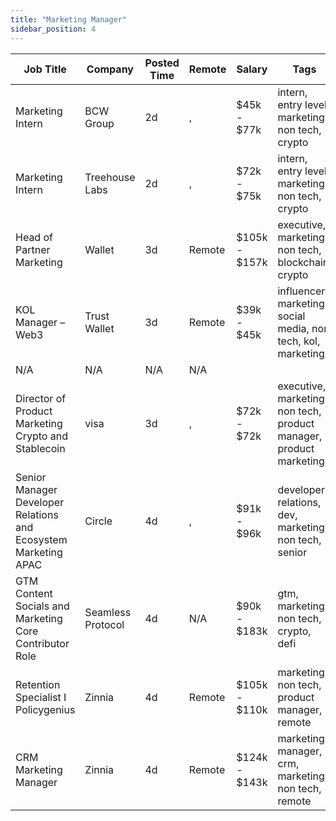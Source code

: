```yaml
---
title: "Marketing Manager"
sidebar_position: 4
---
```


| Job Title | Company | Posted Time | Remote | Salary | Tags | Apply Link |
|-----------|---------|-------------|--------|--------|------|------------|
| Marketing Intern | BCW Group | 2d | , | $45k - $77k | intern, entry level, marketing, non tech, crypto | [Apply](https://web3.career/marketing-intern-bcwgroup/104791) |
| Marketing Intern | Treehouse Labs | 2d | , | $72k - $75k | intern, entry level, marketing, non tech, crypto | [Apply](https://web3.career/marketing-intern-treehouselabs/104782) |
| Head of Partner Marketing | Wallet | 3d | Remote | $105k - $157k | executive, marketing, non tech, blockchain, crypto | [Apply](https://web3.career/head-of-partner-marketing-wallet/104749) |
| KOL Manager – Web3 | Trust Wallet | 3d | Remote | $39k - $45k | influencer marketing, social media, non tech, kol, marketing | [Apply](https://web3.career/kol-manager-web3-trustwallet/104746) |
| N/A | N/A | N/A | N/A |  |  | [Apply](https://web3.career/metana) |
| Director of Product Marketing Crypto and Stablecoin | visa | 3d | , | $72k - $72k | executive, marketing, non tech, product manager, product marketing | [Apply](https://web3.career/director-of-product-marketing-for-crypto-and-stablecoin-visa/104720) |
| Senior Manager Developer Relations and Ecosystem Marketing APAC | Circle | 4d | , | $91k - $96k | developer relations, dev, marketing, non tech, senior | [Apply](https://web3.career/senior-manager-developer-relations-and-ecosystem-marketing-apac-circle/104663) |
| GTM Content Socials and Marketing Core Contributor Role | Seamless Protocol | 4d | N/A | $90k - $183k | gtm, marketing, non tech, crypto, defi | [Apply](https://web3.career/gtm-content-socials-and-marketing-core-contributor-role-seamless/104651) |
| Retention Specialist I Policygenius | Zinnia | 4d | Remote | $105k - $110k | marketing, non tech, product manager, remote | [Apply](https://web3.career/retention-specialist-i-policygenius-zinnia/97588) |
| CRM Marketing Manager | Zinnia | 4d | Remote | $124k - $143k | marketing manager, crm, marketing, non tech, remote | [Apply](https://web3.career/crm-marketing-manager-zinnia/98977) |
